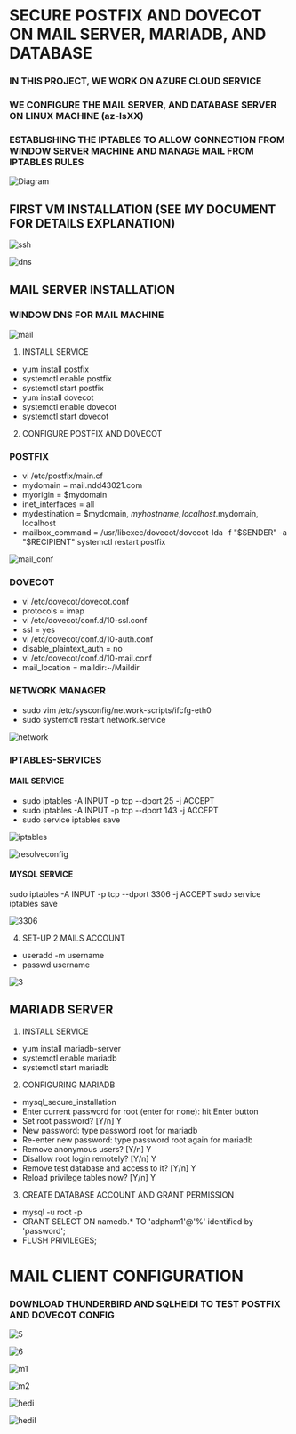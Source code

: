 # SECURE POSTFIX AND DOVECOT ON MAIL SERVER, MARIADB, AND DATABASE
### IN THIS PROJECT, WE WORK ON AZURE CLOUD SERVICE 
### WE CONFIGURE THE MAIL SERVER, AND DATABASE SERVER ON LINUX MACHINE (az-lsXX)
### ESTABLISHING THE IPTABLES TO ALLOW CONNECTION FROM WINDOW SERVER MACHINE AND MANAGE MAIL FROM IPTABLES RULES

![Diagram](https://user-images.githubusercontent.com/71564211/139774868-07aa1bde-0e80-42b9-beaa-2be8124c09db.JPG)

## FIRST VM INSTALLATION (SEE MY DOCUMENT FOR DETAILS EXPLANATION) 

![ssh](https://user-images.githubusercontent.com/71564211/139775701-c0a8a3da-65ce-4310-ba9d-bd7a0b67a776.JPG)

![dns](https://user-images.githubusercontent.com/71564211/139775715-8f800752-0bbd-4bee-8b18-f2fde321603f.JPG)


## MAIL SERVER INSTALLATION

### WINDOW DNS FOR MAIL MACHINE
![mail](https://user-images.githubusercontent.com/71564211/139775773-99ce51f2-aa76-4069-ad73-21622620d955.JPG)

1. INSTALL SERVICE
* yum install postfix
* systemctl enable postfix
* systemctl start postfix
* yum install dovecot
* systemctl enable dovecot
* systemctl start dovecot

2. CONFIGURE POSTFIX AND DOVECOT
### POSTFIX
* vi /etc/postfix/main.cf
* mydomain = mail.ndd43021.com
* myorigin = $mydomain
* inet_interfaces = all
* mydestination = $mydomain, $myhostname, localhost.$mydomain, localhost
* mailbox_command = /usr/libexec/dovecot/dovecot-lda -f "$SENDER" -a "$RECIPIENT" systemctl restart postfix

![mail_conf](https://user-images.githubusercontent.com/71564211/139776019-a55d8a99-ac47-47f4-a0bf-04ded74e099b.PNG)


### DOVECOT 
* vi /etc/dovecot/dovecot.conf
* protocols = imap
* vi /etc/dovecot/conf.d/10-ssl.conf
* ssl = yes
* vi /etc/dovecot/conf.d/10-auth.conf
* disable_plaintext_auth = no
* vi /etc/dovecot/conf.d/10-mail.conf
* mail_location = maildir:~/Maildir

### NETWORK MANAGER
* sudo vim /etc/sysconfig/network-scripts/ifcfg-eth0
* sudo systemctl restart network.service

![network](https://user-images.githubusercontent.com/71564211/139776108-9d3b7c6a-330e-40a6-a691-533b6bc77aac.JPG)

### IPTABLES-SERVICES

#### MAIL SERVICE
* sudo iptables -A INPUT -p tcp --dport 25 -j ACCEPT
* sudo iptables -A INPUT -p tcp --dport 143 -j ACCEPT
* sudo service iptables save

![iptables](https://user-images.githubusercontent.com/71564211/139776149-ceb019f2-055e-4fc7-acb7-e11010ad3a77.JPG)

![resolveconfig](https://user-images.githubusercontent.com/71564211/139776189-825462f0-dd5a-4134-9f13-580636d6736d.JPG)

#### MYSQL SERVICE
sudo iptables -A INPUT -p tcp --dport 3306 -j ACCEPT
sudo service iptables save

![3306](https://user-images.githubusercontent.com/71564211/139776275-f8fade74-2bbd-4f3a-965f-33983aecbbaf.JPG)


4. SET-UP 2 MAILS ACCOUNT
* useradd -m username
* passwd username

![3](https://user-images.githubusercontent.com/71564211/139775909-9a7c45c3-ddb5-449a-9f18-0cfffb7cea57.JPG)


## MARIADB SERVER
1. INSTALL SERVICE
* yum install mariadb-server
* systemctl enable mariadb
* systemctl start mariadb

2. CONFIGURING MARIADB
* mysql_secure_installation
* Enter current password for root (enter for none): hit Enter button
* Set root password? [Y/n] Y
* New password: type password root for mariadb
* Re-enter new password: type password root again for mariadb
* Remove anonymous users? [Y/n] Y
* Disallow root login remotely? [Y/n] Y
* Remove test database and access to it? [Y/n] Y
* Reload privilege tables now? [Y/n] Y

3. CREATE DATABASE ACCOUNT AND GRANT PERMISSION
* mysql -u root -p
* GRANT SELECT ON namedb.* TO 'adpham1'@'%' identified by 'password';
* FLUSH PRIVILEGES;

# MAIL CLIENT CONFIGURATION
### DOWNLOAD THUNDERBIRD AND SQLHEIDI TO TEST POSTFIX AND DOVECOT CONFIG
![5](https://user-images.githubusercontent.com/71564211/139775445-2edeef98-121f-476e-8905-da5352e6f6be.JPG)

![6](https://user-images.githubusercontent.com/71564211/139775451-e94aa58c-0258-4b1b-bace-25f595639200.JPG)

![m1](https://user-images.githubusercontent.com/71564211/139775529-cf2f1de6-c6ad-4d9d-9fa2-fca9d1ce5761.JPG)

![m2](https://user-images.githubusercontent.com/71564211/139775539-1db5ee52-6729-4812-b46d-02df87068960.JPG)

![hedi](https://user-images.githubusercontent.com/71564211/139775607-a6b99055-2f34-40c1-a586-e08a9e394483.JPG)

![hediI](https://user-images.githubusercontent.com/71564211/139775608-7e07fc90-96c7-403b-b975-5936fcfe407f.JPG)



